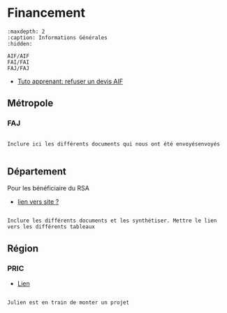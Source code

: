 # Financement

```{toctree}
:maxdepth: 2
:caption: Informations Générales
:hidden:

AIF/AIF
FAI/FAI
FAJ/FAJ

```

- [Tuto apprenant: refuser un devis AIF](http://aide.hupso.co/fr/articles/3392963-comment-accepter-mon-devis-sur-la-plateforme-de-france-travail)

## Métropole

### FAJ

```{note}

Inclure ici les différents documents qui nous ont été envoyésenvoyés 


```


## Département

Pour les bénéficiaire du RSA

- [lien vers site ?]()

```{note}

Inclure les différents documents et les synthétiser. Mettre le lien vers les différents tableaux

```

## Région 

### PRIC

- [Lien](https://paca.dreets.gouv.fr/Pacte-Regional-d-Investissement-dans-les-Competences-Provence-Alpes-Cote-d-Azur)


```{note}

Julien est en train de monter un projet

```



